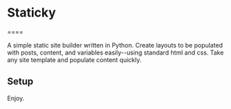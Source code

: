 <h1>Staticky</h1>
==== 
<p>
A simple static site builder written in Python. Create layouts to be populated with posts, content, and variables easily--using standard html and css. Take any site template and populate content quickly.</p>

<h2>Setup</h2>

Enjoy.


